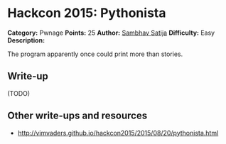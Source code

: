 # Hackcon 2015: Pythonista

**Category:** Pwnage
**Points:** 25
**Author:** [Sambhav Satija](https://github.com/darkryder)
**Difficulty:** Easy
**Description:** 

The program apparently once could print more than stories.

## Write-up

(TODO)

## Other write-ups and resources

* <http://vimvaders.github.io/hackcon2015/2015/08/20/pythonista.html>

